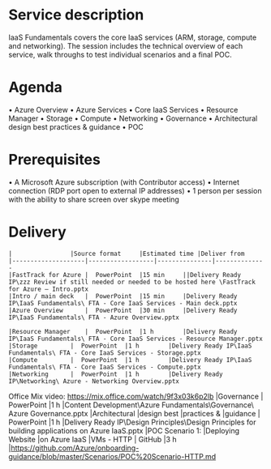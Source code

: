 # Service description
IaaS Fundamentals covers the core IaaS services (ARM, storage, compute and networking). The session includes the technical overview of each service, walk throughs to test individual scenarios and a final POC.

# Agenda
•	Azure Overview
•	Azure Services
•	Core IaaS Services
•	Resource Manager
•	Storage 
•	Compute
•	Networking
•	Governance
•	Architectural design best practices & guidance
•	POC

# Prerequisites
•	A Microsoft Azure subscription (with Contributor access)
•	Internet connection (RDP port open to external IP addresses)
•	1 person per session with the ability to share screen over skype meeting

# Delivery
	|	     	     |Source format 	|Estimated time	|Deliver from
	|--------------------|------------------|---------------|--------------
	|FastTrack for Azure |	PowerPoint	|15 min		||Delivery Ready IP\zzz Review if still needed or needed to be hosted here \FastTrack for Azure – Intro.pptx
	|Intro / main deck   |	PowerPoint	|15 min		|Delivery Ready IP\IaaS Fundamentals\ FTA - Core IaaS Services - Main deck.pptx
	|Azure Overview	     |	PowerPoint	|30 min		|Delivery Ready IP\IaaS Fundamentals\ FTA - Azure Overview.pptx

	|Resource Manager    |	PowerPoint	|1 h		|Delivery Ready IP\IaaS Fundamentals\ FTA - Core IaaS Services - Resource Manager.pptx
	|Storage 	     |  PowerPoint	|1 h		|Delivery Ready IP\IaaS Fundamentals\ FTA - Core IaaS Services - Storage.pptx
	|Compute	     |  PowerPoint	|1 h		|Delivery Ready IP\IaaS Fundamentals\ FTA - Core IaaS Services - Compute.pptx
	|Networking	     |  PowerPoint	|1 h		|Delivery Ready IP\Networking\ Azure - Networking Overview.pptx
Office Mix video: https://mix.office.com/watch/9f3x03k6p2lb
	|Governance	     |  PowerPoint	|1 h	   	|Content Development\Azure Fundamentals\Governance\ Azure Governance.pptx
	|Architectural 
	|design best 
	|practices & 
	|guidance	     |  PowerPoint	|1 h		|Delivery Ready IP\Design Principles\Design Principles for building applications on Azure IaaS.pptx
	|POC Scenario 1: 
	|Deploying Website 
	|on Azure IaaS 
	|VMs - HTTP	     |  GitHub		|3 h		|https://github.com/Azure/onboarding-guidance/blob/master/Scenarios/POC%20Scenario-HTTP.md 


